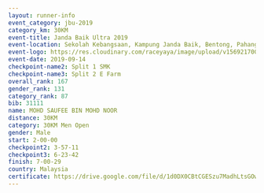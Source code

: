 ```yaml
---
layout: runner-info 
event_category: jbu-2019 
category_km: 30KM 
event-title: Janda Baik Ultra 2019 
event-location: Sekolah Kebangsaan, Kampung Janda Baik, Bentong, Pahang, Malaysia 
event-logo: https://res.cloudinary.com/raceyaya/image/upload/v1569217009/logo/janda-baik_vch1pc.jpg 
event-date: 2019-09-14 
checkpoint-name2: Split 1 SMK 
checkpoint-name3: Split 2 E Farm 
overall_rank: 167
gender_rank: 131
category_rank: 87
bib: 31111
name: MOHD SAUFEE BIN MOHD NOOR
distance: 30KM
category: 30KM Men Open
gender: Male
start: 2-00-00
checkpoint2: 3-57-11
checkpoint3: 6-23-42
finish: 7-00-29
country: Malaysia
certificate: https://drive.google.com/file/d/1d0DX0CBtCGESzu7MadhLtsGOwuPsI4Ur/view?usp=sharing
---
```

